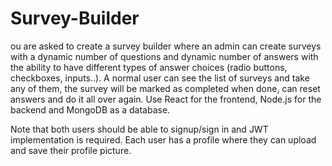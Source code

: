 # Survey-Builder

ou are asked to create a survey builder where an admin can create surveys with a dynamic number of questions and dynamic number of answers with the ability to have different types of answer choices (radio buttons, checkboxes, inputs..). A normal user can see the list of surveys and take any of them, the survey will be marked as completed when done, can reset answers and do it all over again. Use React for the frontend, Node.js for the backend and MongoDB as a database.

Note that both users should be able to signup/sign in and JWT implementation is required. Each user has a profile where they can upload and save their profile picture.
